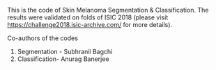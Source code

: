 This is the code of Skin Melanoma Segmentation & Classification. The results were validated on folds of ISIC 2018 (please visit https://challenge2018.isic-archive.com/ for more details).

Co-authors of the codes
1. Segmentation - Subhranil Bagchi
2. Classification- Anurag Banerjee
